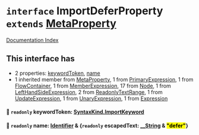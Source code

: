 # `interface` ImportDeferProperty `extends` [MetaProperty](../interface.MetaProperty/README.md)

[Documentation Index](../README.md)

## This interface has

- 2 properties:
[keywordToken](#-readonly-keywordtoken-syntaxkindimportkeyword),
[name](#-readonly-name-identifier--readonly-escapedtext-__string--defer)
- 1 inherited member from [MetaProperty](../interface.MetaProperty/README.md), 1 from [PrimaryExpression](../interface.PrimaryExpression/README.md), 1 from [FlowContainer](../interface.FlowContainer/README.md), 1 from [MemberExpression](../interface.MemberExpression/README.md), 17 from [Node](../interface.Node/README.md), 1 from [LeftHandSideExpression](../interface.LeftHandSideExpression/README.md), 2 from [ReadonlyTextRange](../interface.ReadonlyTextRange/README.md), 1 from [UpdateExpression](../interface.UpdateExpression/README.md), 1 from [UnaryExpression](../interface.UnaryExpression/README.md), 1 from [Expression](../interface.Expression/README.md)


#### 📄 `readonly` keywordToken: [SyntaxKind.ImportKeyword](../enum.SyntaxKind/README.md#importkeyword--102)



#### 📄 `readonly` name: [Identifier](../interface.Identifier/README.md) \& \{`readonly` escapedText: [\_\_String](../type.__String/README.md) \& <mark>"defer"</mark>}



